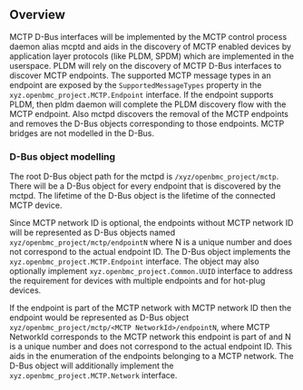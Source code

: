 ## Overview

MCTP D-Bus interfaces will be implemented by the MCTP control process daemon
alias mcptd and aids in the discovery of MCTP enabled devices by application
layer protocols (like PLDM, SPDM) which are implemented in the userspace.
PLDM will rely on the discovery of MCTP D-Bus interfaces to discover MCTP
endpoints. The supported MCTP message types in an endpoint are exposed by the
`SupportedMessageTypes` property in the `xyz.openbmc_project.MCTP.Endpoint`
interface. If the endpoint supports PLDM, then pldm daemon will complete
the PLDM discovery flow with the MCTP endpoint. Also mctpd discovers the removal
of the MCTP endpoints and removes the D-Bus objects corresponding to those
endpoints. MCTP bridges are not modelled in the D-Bus.

### D-Bus object modelling

The root D-Bus object path for the mctpd is `/xyz/openbmc_project/mctp`. There
will be a D-Bus object for every endpoint that is discovered by the mctpd.
The lifetime of the D-Bus object is the lifetime of the connected MCTP device.

Since MCTP network ID is optional, the endpoints without MCTP network ID will be
represented as D-Bus objects named `xyz/openbmc_project/mctp/endpointN`
where N is a unique number and does not correspond to the actual endpoint ID.
The D-Bus object implements the `xyz.openbmc_project.MCTP.Endpoint` interface.
The object may also optionally implement `xyz.openbmc_project.Common.UUID`
interface to address the requirement for devices with multiple endpoints and for
hot-plug devices.

If the endpoint is part of the MCTP network with MCTP network ID then the 
endpoint would be represented as D-Bus object
`xyz/openbmc_project/mctp/<MCTP NetworkId>/endpointN`, where MCTP NetworkId
corresponds to the MCTP network this endpoint is  part of and N is a unique
number and does not correspond to the actual endpoint ID. This aids in the 
enumeration of the endpoints belonging to a MCTP network. The D-Bus object will 
additionally implement the `xyz.openbmc_project.MCTP.Network` interface.
